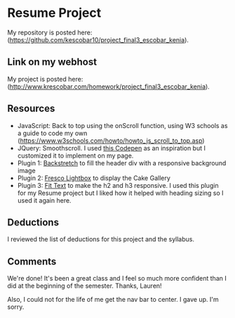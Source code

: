 

# Resume Project

My repository is posted here: (https://github.com/kescobar10/project_final3_escobar_kenia).

## Link on my webhost

My project is posted here: (http://www.krescobar.com/homework/project_final3_escobar_kenia).

## Resources

* JavaScript: Back to top using the onScroll function, using W3 schools as a guide to code my own (https://www.w3schools.com/howto/howto_js_scroll_to_top.asp)
* JQuery: Smoothscroll. I used [this Codepen](https://codepen.io/kevinpowell/pen/dWzGox) as an inspiration but I customized it to implement on my page.
* Plugin 1: [Backstretch](http://www.jquery-backstretch.com/) to fill the header div with a responsive background image
* Plugin 2: [Fresco Lightbox](http://www.frescojs.com/) to display the Cake Gallery
* Plugin 3: [Fit Text](http://fittextjs.com/) to make the h2 and h3 responsive. I used this plugin for my Resume project but I liked how it helped with heading sizing so I used it again here.

## Deductions

I reviewed the list of deductions for this project and the syllabus.

## Comments

We're done! It's been a great class and I feel so much more confident than I did at the beginning of the semester. Thanks, Lauren!

Also, I could not for the life of me get the nav bar to center. I gave up. I'm sorry.
